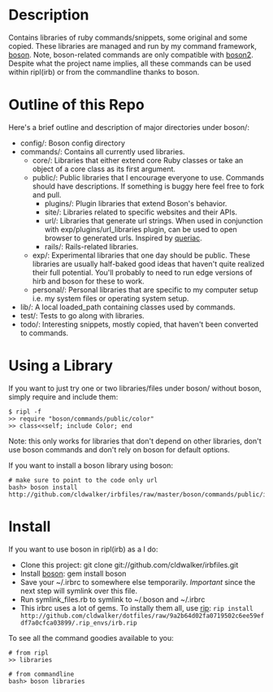 Description
===========

Contains libraries of ruby commands/snippets, some original and some copied.
These libraries are managed and run by my command framework, [boson](http://github.com/cldwalker/boson).
Note, boson-related commands are only compatible with
[boson2](http://github.com/cldwalker/boson/tree/boson2).
Despite what the project name implies, all these commands can be used within ripl(irb) or from the
commandline thanks to boson.

Outline of this Repo
====================

Here's a brief outline and description of major directories under boson/:

* config/: Boson config directory
* commands/: Contains all currently used libraries.
  * core/: Libraries that either extend core Ruby classes or take an object of a core class as its first argument.
  * public/: Public libraries that I encourage everyone to use. Commands should have descriptions. If something
    is buggy here feel free to fork and pull.
    * plugins/: Plugin libraries that extend Boson's behavior.
    * site/: Libraries related to specific websites and their APIs.
    * url/: Libraries that generate url strings. When used in conjunction with
      exp/plugins/url_libraries plugin, can be used to open browser to generated urls.
      Inspired by [queriac](http://github.com/cldwalker/queriac).
    * rails/: Rails-related libraries.
  * exp/: Experimental libraries that one day should be public. These libraries are usually half-baked good ideas that
    haven't quite realized their full potential. You'll probably to need to run edge versions of
    hirb and boson for these to work.
  * personal/: Personal libraries that are specific to my computer setup i.e. my system files or operating system setup.
* lib/: A local loaded\_path containing classes used by commands.
* test/: Tests to go along with libraries.
* todo/: Interesting snippets, mostly copied, that haven't been converted to commands.

Using a Library
===============

If you want to just try one or two libraries/files under boson/ without boson, simply require and include them:

    $ ripl -f
    >> require "boson/commands/public/color"
    >> class<<self; include Color; end

Note: this only works for libraries that don't depend on other libraries, don't use boson commands
and don't rely on boson for default options.

If you want to install a boson library using boson:

    # make sure to point to the code only url
    bash> boson install http://github.com/cldwalker/irbfiles/raw/master/boson/commands/public/irb_core.rb

Install
=====

If you want to use boson in ripl(irb) as a I do:

* Clone this project: git clone git://github.com/cldwalker/irbfiles.git
* Install [boson](http://github.com/cldwalker/boson): gem install boson
* Save your ~/.irbrc to somewhere else temporarily. *Important* since the next step will symlink
  over this file.
* Run symlink_files.rb to symlink to ~/.boson and ~/.irbrc
* This irbrc uses a lot of gems. To instally them all, use [rip](http://github.com/defunkt/rip):
  `rip install http://github.com/cldwalker/dotfiles/raw/9a2b64d02fa0719502c6ee59efdf7a0cfca03899/.rip_envs/irb.rip`

To see all the command goodies available to you:

    # from ripl
    >> libraries

    # from commandline
    bash> boson libraries
